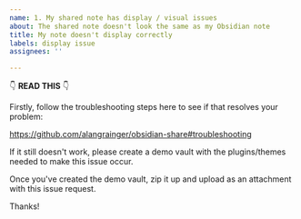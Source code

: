 ```yaml
---
name: 1. My shared note has display / visual issues
about: The shared note doesn't look the same as my Obsidian note
title: My note doesn't display correctly
labels: display issue
assignees: ''

---
```


👇 **READ THIS** 👇

Firstly, follow the troubleshooting steps here to see if that resolves your problem:

https://github.com/alangrainger/obsidian-share#troubleshooting

If it still doesn't work, please create a demo vault with the plugins/themes needed to make this issue occur.

Once you've created the demo vault, zip it up and upload as an attachment with this issue request.

Thanks!
